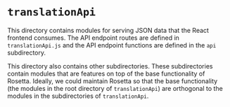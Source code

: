 # `translationApi`

This directory contains modules for serving JSON data that the React frontend
consumes. The API endpoint routes are defined in `translationApi.js` and the
API endpoint functions are defined in the `api` subdirectory.

This directory also contains other subdirectories. These subdirectories contain
modules that are features on top of the base functionality of Rosetta. Ideally,
we could maintain Rosetta so that the base functionality (the modules in the
root directory of `translationApi`) are orthogonal to the modules in the
subdirectories of `translationApi`.